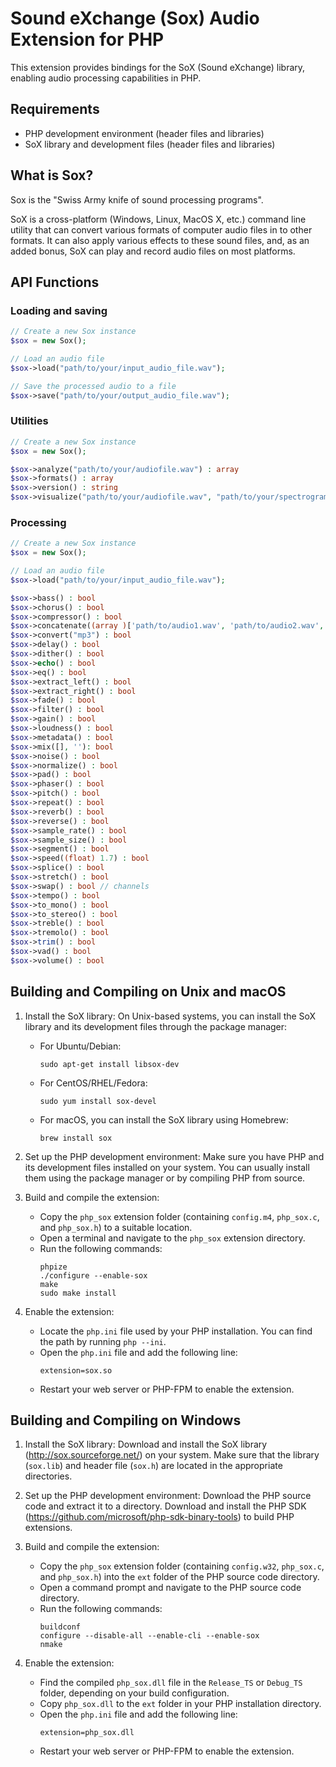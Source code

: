 # Sound eXchange (Sox) Audio Extension for PHP

This extension provides bindings for the SoX (Sound eXchange) library, enabling audio processing capabilities in PHP.

## Requirements

- PHP development environment (header files and libraries)
- SoX library and development files (header files and libraries)

## What is Sox?

Sox is the "Swiss Army knife of sound processing programs".

SoX is a cross-platform (Windows, Linux, MacOS X, etc.) command line utility that can convert various formats of computer audio files in to other formats. It can also apply various effects to these sound files, and, as an added bonus, SoX can play and record audio files on most platforms.

## API Functions

### Loading and saving

```php
// Create a new Sox instance
$sox = new Sox();

// Load an audio file
$sox->load("path/to/your/input_audio_file.wav");

// Save the processed audio to a file
$sox->save("path/to/your/output_audio_file.wav");
```

### Utilities

```php
// Create a new Sox instance
$sox = new Sox();

$sox->analyze("path/to/your/audiofile.wav") : array
$sox->formats() : array
$sox->version() : string
$sox->visualize("path/to/your/audiofile.wav", "path/to/your/spectrogram_image.png") : bool // generate a spectrogram
```

### Processing

```php
// Create a new Sox instance
$sox = new Sox();

// Load an audio file
$sox->load("path/to/your/input_audio_file.wav");

$sox->bass() : bool
$sox->chorus() : bool
$sox->compressor() : bool
$sox->concatenate((array )['path/to/audio1.wav', 'path/to/audio2.wav', 'path/to/audio3.wav']) : bool
$sox->convert("mp3") : bool
$sox->delay() : bool
$sox->dither() : bool
$sox->echo() : bool
$sox->eq() : bool
$sox->extract_left() : bool
$sox->extract_right() : bool
$sox->fade() : bool
$sox->filter() : bool
$sox->gain() : bool
$sox->loudness() : bool
$sox->metadata() : bool
$sox->mix([], ''): bool
$sox->noise() : bool
$sox->normalize() : bool
$sox->pad() : bool
$sox->phaser() : bool
$sox->pitch() : bool
$sox->repeat() : bool
$sox->reverb() : bool
$sox->reverse() : bool
$sox->sample_rate() : bool
$sox->sample_size() : bool
$sox->segment() : bool
$sox->speed((float) 1.7) : bool
$sox->splice() : bool
$sox->stretch() : bool
$sox->swap() : bool // channels
$sox->tempo() : bool
$sox->to_mono() : bool
$sox->to_stereo() : bool
$sox->treble() : bool
$sox->tremolo() : bool
$sox->trim() : bool
$sox->vad() : bool
$sox->volume() : bool
```


## Building and Compiling on Unix and macOS

1. Install the SoX library:
   On Unix-based systems, you can install the SoX library and its development files through the package manager:
   - For Ubuntu/Debian:
     ```
     sudo apt-get install libsox-dev
     ```
   - For CentOS/RHEL/Fedora:
     ```
     sudo yum install sox-devel
     ```
   - For macOS, you can install the SoX library using Homebrew:
     ```
     brew install sox
     ```

2. Set up the PHP development environment:
   Make sure you have PHP and its development files installed on your system. You can usually install them using the package manager or by compiling PHP from source.

3. Build and compile the extension:
   - Copy the `php_sox` extension folder (containing `config.m4`, `php_sox.c`, and `php_sox.h`) to a suitable location.
   - Open a terminal and navigate to the `php_sox` extension directory.
   - Run the following commands:
     ```
     phpize
     ./configure --enable-sox
     make
     sudo make install
     ```

4. Enable the extension:
   - Locate the `php.ini` file used by your PHP installation. You can find the path by running `php --ini`.
   - Open the `php.ini` file and add the following line:
     ```
     extension=sox.so
     ```
   - Restart your web server or PHP-FPM to enable the extension.

## Building and Compiling on Windows

1. Install the SoX library:
   Download and install the SoX library (http://sox.sourceforge.net/) on your system. Make sure that the library (`sox.lib`) and header file (`sox.h`) are located in the appropriate directories.

2. Set up the PHP development environment:
   Download the PHP source code and extract it to a directory. Download and install the PHP SDK (https://github.com/microsoft/php-sdk-binary-tools) to build PHP extensions.

3. Build and compile the extension:
   - Copy the `php_sox` extension folder (containing `config.w32`, `php_sox.c`, and `php_sox.h`) into the `ext` folder of the PHP source code directory.
   - Open a command prompt and navigate to the PHP source code directory.
   - Run the following commands:
     ```
     buildconf
     configure --disable-all --enable-cli --enable-sox
     nmake
     ```

4. Enable the extension:
   - Find the compiled `php_sox.dll` file in the `Release_TS` or `Debug_TS` folder, depending on your build configuration.
   - Copy `php_sox.dll` to the `ext` folder in your PHP installation directory.
   - Open the `php.ini` file and add the following line:
     ```
     extension=php_sox.dll
     ```
   - Restart your web server or PHP-FPM to enable the extension.

